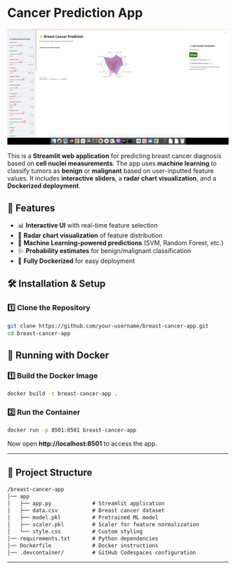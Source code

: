 # Cancer Prediction App


![Alt text](screen1.png)

This is a **Streamlit web application** for predicting breast cancer diagnosis based on **cell nuclei measurements**. The app uses **machine learning** to classify tumors as **benign** or **malignant** based on user-inputted feature values. It includes **interactive sliders**, a **radar chart visualization**, and a **Dockerized deployment**.

## 🚀 Features
- 📊 **Interactive UI** with real-time feature selection
- 🎨 **Radar chart visualization** of feature distribution
- 🔬 **Machine Learning-powered predictions** (SVM, Random Forest, etc.)
- 🩺 **Probability estimates** for benign/malignant classification
- 🐳 **Fully Dockerized** for easy deployment

## 🛠️ Installation & Setup

### 1️⃣ Clone the Repository
```bash
git clone https://github.com/your-username/breast-cancer-app.git
cd breast-cancer-app
```

## 🐳 Running with Docker

### 1️⃣ Build the Docker Image
```bash
docker build -t breast-cancer-app .
```

### 2️⃣ Run the Container
```bash
docker run -p 8501:8501 breast-cancer-app
```

Now open **http://localhost:8501** to access the app.

---

## 📂 Project Structure
```
/breast-cancer-app
│── app
│   ├── app.py             # Streamlit application
│   ├── data.csv           # Breast cancer dataset
│   ├── model.pkl          # Pretrained ML model
│   ├── scaler.pkl         # Scaler for feature normalization
│   └── style.css          # Custom styling
│── requirements.txt       # Python dependencies
│── Dockerfile             # Docker instructions
│── .devcontainer/         # GitHub Codespaces configuration
```

---




